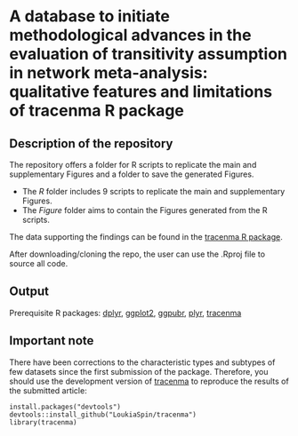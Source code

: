 # A database to initiate methodological advances in the evaluation of transitivity assumption in network meta-analysis: qualitative features and limitations of tracenma R package

## Description of the repository

The repository offers a folder for R scripts to replicate the main and supplementary Figures and a folder to save the generated Figures.
* The _R_ folder includes 9 scripts to replicate the main and supplementary Figures. 
* The _Figure_ folder aims to contain the Figures generated from the R scripts.

The data supporting the findings can be found in the [tracenma R package](https://CRAN.R-project.org/package=tracenma). 

After downloading/cloning the repo, the user can use the .Rproj file to source all code.

## Output 

Prerequisite R packages: [dplyr](https://CRAN.R-project.org/package=dplyr), 
[ggplot2]( https://CRAN.R-project.org/package=ggplot2),
[ggpubr](https://cran.r-project.org/web/packages/ggpubr/),
[plyr](https://CRAN.R-project.org/package=plyr),
[tracenma](https://CRAN.R-project.org/package=tracenma)

## Important note

There have been corrections to the characteristic types and subtypes of few datasets since the first submission of the package. Therefore, you should use the development version of [tracenma](https://CRAN.R-project.org/package=tracenma) to reproduce the results of the submitted article:

    install.packages("devtools")
    devtools::install_github("LoukiaSpin/tracenma")
    library(tracenma)
